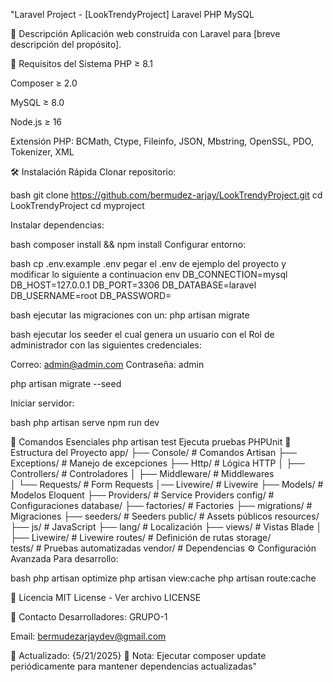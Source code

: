 "Laravel Project - [LookTrendyProject]
Laravel PHP MySQL

📌 Descripción
Aplicación web construida con Laravel para [breve descripción del propósito].

🚀 Requisitos del Sistema
PHP ≥ 8.1

Composer ≥ 2.0

MySQL ≥ 8.0 

Node.js ≥ 16 

Extensión PHP: BCMath, Ctype, Fileinfo, JSON, Mbstring, OpenSSL, PDO, Tokenizer, XML

🛠️ Instalación Rápida
Clonar repositorio:

bash
git clone https://github.com/bermudez-arjay/LookTrendyProject.git
cd LookTrendyProject
cd myproject

Instalar dependencias:

bash
composer install && npm install
Configurar entorno:

bash
cp .env.example .env pegar el .env de ejemplo del proyecto y modificar lo siguiente a continuacion
env
DB_CONNECTION=mysql
DB_HOST=127.0.0.1
DB_PORT=3306
DB_DATABASE=laravel
DB_USERNAME=root
DB_PASSWORD=

bash ejecutar las migraciones
con un:
php artisan migrate

bash
ejecutar los seeder el cual genera un usuario con el Rol de administrador con las siguientes credenciales:

Correo: admin@admin.com
Contraseña: admin

php artisan migrate --seed

Iniciar servidor:

bash
php artisan serve
npm run dev

🔧 Comandos Esenciales
php artisan test	Ejecuta pruebas PHPUnit
📂 Estructura del Proyecto
app/
├── Console/          # Comandos Artisan
├── Exceptions/       # Manejo de excepciones
├── Http/             # Lógica HTTP
│   ├── Controllers/  # Controladores
│   ├── Middleware/   # Middlewares  
│   └── Requests/     # Form Requests
│── Livewire/         # Livewire
├── Models/           # Modelos Eloquent
├── Providers/        # Service Providers
config/               # Configuraciones
database/
├── factories/        # Factories
├── migrations/       # Migraciones
├── seeders/          # Seeders
public/               # Assets públicos
resources/
├── js/               # JavaScript
├── lang/             # Localización
├── views/            # Vistas Blade
│    ├── Livewire/    # Livewire
routes/               # Definición de rutas
storage/              
tests/                # Pruebas automatizadas
vendor/               # Dependencias
⚙️ Configuración Avanzada
Para desarrollo:

bash
php artisan optimize
php artisan view:cache
php artisan route:cache

📜 Licencia
MIT License - Ver archivo LICENSE

📧 Contacto
Desarrolladores: GRUPO-1

Email: bermudezarjaydev@gmail.com


🔄 Actualizado: {5/21/2025}
📌 Nota: Ejecutar composer update periódicamente para mantener dependencias actualizadas" 
